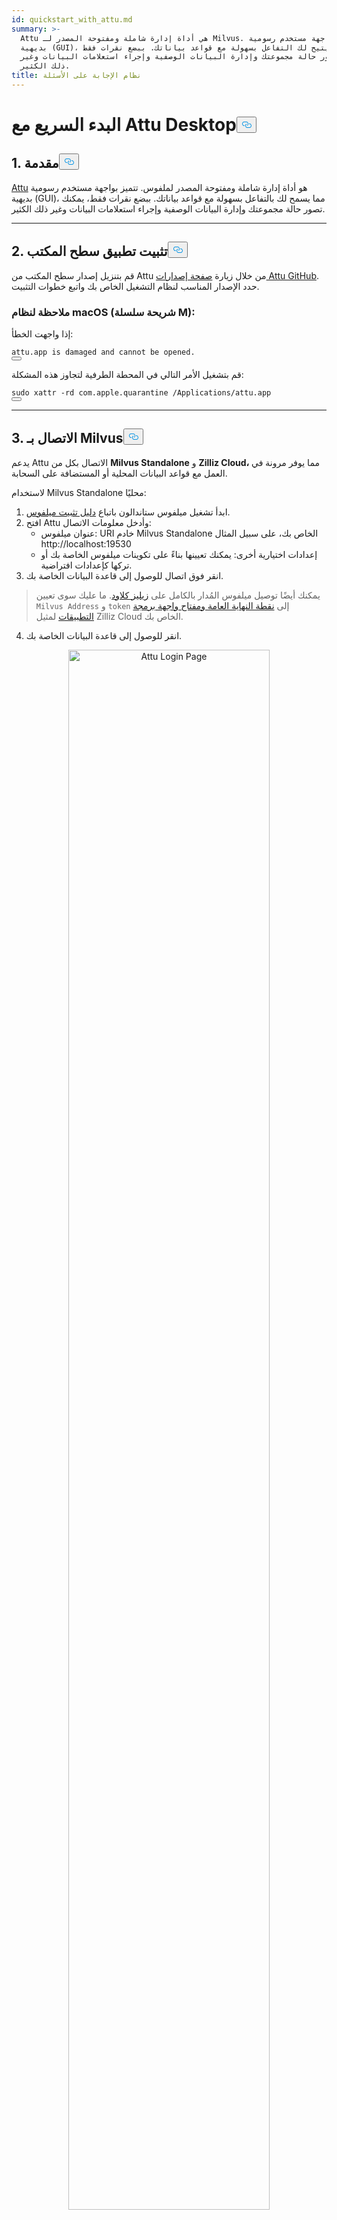 ```yaml
---
id: quickstart_with_attu.md
summary: >-
  Attu هي أداة إدارة شاملة ومفتوحة المصدر لـ Milvus. تتميز بواجهة مستخدم رسومية
  بديهية (GUI)، مما يتيح لك التفاعل بسهولة مع قواعد بياناتك. ببضع نقرات فقط،
  يمكنك تصور حالة مجموعتك وإدارة البيانات الوصفية وإجراء استعلامات البيانات وغير
  ذلك الكثير.
title: نظام الإجابة على الأسئلة
---
```

<h1 id="Quick-Start-with-Attu-Desktop" class="common-anchor-header">البدء السريع مع Attu Desktop<button data-href="#Quick-Start-with-Attu-Desktop" class="anchor-icon" translate="no">
      <svg translate="no"
        aria-hidden="true"
        focusable="false"
        height="20"
        version="1.1"
        viewBox="0 0 16 16"
        width="16"
      >
        <path
          fill="#0092E4"
          fill-rule="evenodd"
          d="M4 9h1v1H4c-1.5 0-3-1.69-3-3.5S2.55 3 4 3h4c1.45 0 3 1.69 3 3.5 0 1.41-.91 2.72-2 3.25V8.59c.58-.45 1-1.27 1-2.09C10 5.22 8.98 4 8 4H4c-.98 0-2 1.22-2 2.5S3 9 4 9zm9-3h-1v1h1c1 0 2 1.22 2 2.5S13.98 12 13 12H9c-.98 0-2-1.22-2-2.5 0-.83.42-1.64 1-2.09V6.25c-1.09.53-2 1.84-2 3.25C6 11.31 7.55 13 9 13h4c1.45 0 3-1.69 3-3.5S14.5 6 13 6z"
        ></path>
      </svg>
    </button></h1><h2 id="1-Introduction" class="common-anchor-header">1. مقدمة<button data-href="#1-Introduction" class="anchor-icon" translate="no">
      <svg translate="no"
        aria-hidden="true"
        focusable="false"
        height="20"
        version="1.1"
        viewBox="0 0 16 16"
        width="16"
      >
        <path
          fill="#0092E4"
          fill-rule="evenodd"
          d="M4 9h1v1H4c-1.5 0-3-1.69-3-3.5S2.55 3 4 3h4c1.45 0 3 1.69 3 3.5 0 1.41-.91 2.72-2 3.25V8.59c.58-.45 1-1.27 1-2.09C10 5.22 8.98 4 8 4H4c-.98 0-2 1.22-2 2.5S3 9 4 9zm9-3h-1v1h1c1 0 2 1.22 2 2.5S13.98 12 13 12H9c-.98 0-2-1.22-2-2.5 0-.83.42-1.64 1-2.09V6.25c-1.09.53-2 1.84-2 3.25C6 11.31 7.55 13 9 13h4c1.45 0 3-1.69 3-3.5S14.5 6 13 6z"
        ></path>
      </svg>
    </button></h2><p><a href="https://github.com/zilliztech/attu">Attu</a> هو أداة إدارة شاملة ومفتوحة المصدر لملفوس. تتميز بواجهة مستخدم رسومية بديهية (GUI)، مما يسمح لك بالتفاعل بسهولة مع قواعد بياناتك. ببضع نقرات فقط، يمكنك تصور حالة مجموعتك وإدارة البيانات الوصفية وإجراء استعلامات البيانات وغير ذلك الكثير.</p>
<hr>
<h2 id="2-Install-Desktop-Application" class="common-anchor-header">2. تثبيت تطبيق سطح المكتب<button data-href="#2-Install-Desktop-Application" class="anchor-icon" translate="no">
      <svg translate="no"
        aria-hidden="true"
        focusable="false"
        height="20"
        version="1.1"
        viewBox="0 0 16 16"
        width="16"
      >
        <path
          fill="#0092E4"
          fill-rule="evenodd"
          d="M4 9h1v1H4c-1.5 0-3-1.69-3-3.5S2.55 3 4 3h4c1.45 0 3 1.69 3 3.5 0 1.41-.91 2.72-2 3.25V8.59c.58-.45 1-1.27 1-2.09C10 5.22 8.98 4 8 4H4c-.98 0-2 1.22-2 2.5S3 9 4 9zm9-3h-1v1h1c1 0 2 1.22 2 2.5S13.98 12 13 12H9c-.98 0-2-1.22-2-2.5 0-.83.42-1.64 1-2.09V6.25c-1.09.53-2 1.84-2 3.25C6 11.31 7.55 13 9 13h4c1.45 0 3-1.69 3-3.5S14.5 6 13 6z"
        ></path>
      </svg>
    </button></h2><p>قم بتنزيل إصدار سطح المكتب من Attu من خلال زيارة <a href="https://github.com/zilliztech/attu/releases">صفحة إصدارات Attu GitHub</a>. حدد الإصدار المناسب لنظام التشغيل الخاص بك واتبع خطوات التثبيت.</p>
<h3 id="Note-for-macOS-M-series-chip" class="common-anchor-header">ملاحظة لنظام macOS (شريحة سلسلة M):</h3><p>إذا واجهت الخطأ:</p>
<pre><code translate="no">attu.app <span class="hljs-keyword">is</span> damaged <span class="hljs-keyword">and</span> cannot be opened.
<button class="copy-code-btn"></button></code></pre>
<p>قم بتشغيل الأمر التالي في المحطة الطرفية لتجاوز هذه المشكلة:</p>
<pre><code translate="no"><span class="hljs-built_in">sudo</span> xattr -rd com.apple.quarantine /Applications/attu.app
<button class="copy-code-btn"></button></code></pre>
<hr>
<h2 id="3-Connect-to-Milvus" class="common-anchor-header">3. الاتصال بـ Milvus<button data-href="#3-Connect-to-Milvus" class="anchor-icon" translate="no">
      <svg translate="no"
        aria-hidden="true"
        focusable="false"
        height="20"
        version="1.1"
        viewBox="0 0 16 16"
        width="16"
      >
        <path
          fill="#0092E4"
          fill-rule="evenodd"
          d="M4 9h1v1H4c-1.5 0-3-1.69-3-3.5S2.55 3 4 3h4c1.45 0 3 1.69 3 3.5 0 1.41-.91 2.72-2 3.25V8.59c.58-.45 1-1.27 1-2.09C10 5.22 8.98 4 8 4H4c-.98 0-2 1.22-2 2.5S3 9 4 9zm9-3h-1v1h1c1 0 2 1.22 2 2.5S13.98 12 13 12H9c-.98 0-2-1.22-2-2.5 0-.83.42-1.64 1-2.09V6.25c-1.09.53-2 1.84-2 3.25C6 11.31 7.55 13 9 13h4c1.45 0 3-1.69 3-3.5S14.5 6 13 6z"
        ></path>
      </svg>
    </button></h2><p>يدعم Attu الاتصال بكل من <strong>Milvus Standalone</strong> و <strong>Zilliz Cloud،</strong> مما يوفر مرونة في العمل مع قواعد البيانات المحلية أو المستضافة على السحابة.</p>
<p>لاستخدام Milvus Standalone محليًا:</p>
<ol>
<li>ابدأ تشغيل ميلفوس ستاندالون باتباع <a href="https://milvus.io/docs/install_standalone-docker.md">دليل تثبيت ميلفوس</a>.</li>
<li>افتح Attu وأدخل معلومات الاتصال:<ul>
<li>عنوان ميلفوس: URI خادم Milvus Standalone الخاص بك، على سبيل المثال http://localhost:19530</li>
<li>إعدادات اختيارية أخرى: يمكنك تعيينها بناءً على تكوينات ميلفوس الخاصة بك أو تركها كإعدادات افتراضية.</li>
</ul></li>
<li>انقر فوق اتصال للوصول إلى قاعدة البيانات الخاصة بك.</li>
</ol>
<blockquote>
<p>يمكنك أيضًا توصيل ميلفوس المُدار بالكامل على <a href="https://zilliz.com/cloud">زيليز كلاود</a>. ما عليك سوى تعيين <code translate="no">Milvus Address</code> و <code translate="no">token</code> إلى <a href="https://docs.zilliz.com/docs/on-zilliz-cloud-console#cluster-details">نقطة النهاية العامة ومفتاح واجهة برمجة التطبيقات</a> لمثيل Zilliz Cloud الخاص بك.</p>
</blockquote>
<ol start="4">
<li>انقر للوصول إلى قاعدة البيانات الخاصة بك.</li>
</ol>
<p align="center">
  <img translate="no" src="/docs/v2.6.x/assets/attu_login_page.png" alt="Attu Login Page" width="80%">
</p>
<hr>
<h2 id="4-Prepare-Data-Create-Collection-and-Insert-Data" class="common-anchor-header">4. إعداد البيانات، وإنشاء المجموعة، وإدراج البيانات<button data-href="#4-Prepare-Data-Create-Collection-and-Insert-Data" class="anchor-icon" translate="no">
      <svg translate="no"
        aria-hidden="true"
        focusable="false"
        height="20"
        version="1.1"
        viewBox="0 0 16 16"
        width="16"
      >
        <path
          fill="#0092E4"
          fill-rule="evenodd"
          d="M4 9h1v1H4c-1.5 0-3-1.69-3-3.5S2.55 3 4 3h4c1.45 0 3 1.69 3 3.5 0 1.41-.91 2.72-2 3.25V8.59c.58-.45 1-1.27 1-2.09C10 5.22 8.98 4 8 4H4c-.98 0-2 1.22-2 2.5S3 9 4 9zm9-3h-1v1h1c1 0 2 1.22 2 2.5S13.98 12 13 12H9c-.98 0-2-1.22-2-2.5 0-.83.42-1.64 1-2.09V6.25c-1.09.53-2 1.84-2 3.25C6 11.31 7.55 13 9 13h4c1.45 0 3-1.69 3-3.5S14.5 6 13 6z"
        ></path>
      </svg>
    </button></h2><h3 id="41-Prepare-the-Data" class="common-anchor-header">4.1 إعداد البيانات</h3><p>نستخدم صفحات الأسئلة الشائعة من <a href="https://github.com/milvus-io/milvus-docs/releases/download/v2.4.6-preview/milvus_docs_2.4.x_en.zip">وثائق ميلفوس 2.4.x</a> كمجموعة بيانات لهذا المثال.</p>
<h4 id="Download-and-Extract-Data" class="common-anchor-header">تنزيل البيانات واستخراجها:</h4><pre><code translate="no" class="language-bash">wget https://github.com/milvus-io/milvus-docs/releases/download/v2.4.6-preview/milvus_docs_2.4.x_en.zip
unzip -q milvus_docs_2.4.x_en.zip -d milvus_docs
<button class="copy-code-btn"></button></code></pre>
<h4 id="Process-Markdown-Files" class="common-anchor-header">معالجة ملفات تخفيض السعر:</h4><pre><code translate="no" class="language-python"><span class="hljs-keyword">from</span> glob <span class="hljs-keyword">import</span> glob

text_lines = []
<span class="hljs-keyword">for</span> file_path <span class="hljs-keyword">in</span> glob(<span class="hljs-string">&quot;milvus_docs/en/faq/*.md&quot;</span>, recursive=<span class="hljs-literal">True</span>):
    <span class="hljs-keyword">with</span> <span class="hljs-built_in">open</span>(file_path, <span class="hljs-string">&quot;r&quot;</span>) <span class="hljs-keyword">as</span> file:
        file_text = file.read()
    text_lines += file_text.split(<span class="hljs-string">&quot;# &quot;</span>)
<button class="copy-code-btn"></button></code></pre>
<hr>
<h3 id="42-Generate-Embeddings" class="common-anchor-header">4.2 توليد التضمينات</h3><p>حدد نموذج تضمين لتوليد تضمينات نصية باستخدام <code translate="no">milvus_model</code>. نستخدم نموذج <code translate="no">DefaultEmbeddingFunction</code> كمثال، وهو نموذج تضمين خفيف الوزن ومدرب مسبقًا.</p>
<pre><code translate="no" class="language-python"><span class="hljs-keyword">from</span> pymilvus <span class="hljs-keyword">import</span> model <span class="hljs-keyword">as</span> milvus_model

embedding_model = milvus_model.DefaultEmbeddingFunction()

<span class="hljs-comment"># Generate test embedding</span>
test_embedding = embedding_model.encode_queries([<span class="hljs-string">&quot;This is a test&quot;</span>])[<span class="hljs-number">0</span>]
embedding_dim = <span class="hljs-built_in">len</span>(test_embedding)
<span class="hljs-built_in">print</span>(embedding_dim)
<span class="hljs-built_in">print</span>(test_embedding[:<span class="hljs-number">10</span>])
<button class="copy-code-btn"></button></code></pre>
<h4 id="Output" class="common-anchor-header">الإخراج:</h4><pre><code translate="no">768
[-0.04836066  0.07163023 -0.01130064 -0.03789345 -0.03320649 -0.01318448
 -0.03041712 -0.02269499 -0.02317863 -0.00426028]
<button class="copy-code-btn"></button></code></pre>
<hr>
<h3 id="43-Create-Collection" class="common-anchor-header">4.3 إنشاء مجموعة</h3><p>اتصل بميلفوس وأنشئ مجموعة:</p>
<pre><code translate="no" class="language-python"><span class="hljs-keyword">from</span> pymilvus <span class="hljs-keyword">import</span> MilvusClient

<span class="hljs-comment"># Connect to Milvus Standalone</span>
client = MilvusClient(uri=<span class="hljs-string">&quot;http://localhost:19530&quot;</span>)

collection_name = <span class="hljs-string">&quot;attu_tutorial&quot;</span>

<span class="hljs-comment"># Drop collection if it exists</span>
<span class="hljs-keyword">if</span> client.has_collection(collection_name):
    client.drop_collection(collection_name)

<span class="hljs-comment"># Create a new collection</span>
client.create_collection(
    collection_name=collection_name,
    dimension=embedding_dim,
    metric_type=<span class="hljs-string">&quot;IP&quot;</span>,  <span class="hljs-comment"># Inner product distance</span>
    consistency_level=<span class="hljs-string">&quot;Strong&quot;</span>,  <span class="hljs-comment"># Supported values are (`&quot;Strong&quot;`, `&quot;Session&quot;`, `&quot;Bounded&quot;`, `&quot;Eventually&quot;`). See https://milvus.io/docs/consistency.md#Consistency-Level for more details.</span>
)
<button class="copy-code-btn"></button></code></pre>
<hr>
<h3 id="44-Insert-Data" class="common-anchor-header">4.4 إدراج البيانات</h3><p>قم بتكرار الأسطر النصية وإنشاء تضمينات وإدراج البيانات في ملفوس:</p>
<pre><code translate="no" class="language-python"><span class="hljs-keyword">from</span> tqdm <span class="hljs-keyword">import</span> tqdm

data = []
doc_embeddings = embedding_model.encode_documents(text_lines)

<span class="hljs-keyword">for</span> i, line <span class="hljs-keyword">in</span> <span class="hljs-built_in">enumerate</span>(tqdm(text_lines, desc=<span class="hljs-string">&quot;Creating embeddings&quot;</span>)):
    data.append({<span class="hljs-string">&quot;id&quot;</span>: i, <span class="hljs-string">&quot;vector&quot;</span>: doc_embeddings[i], <span class="hljs-string">&quot;text&quot;</span>: line})

client.insert(collection_name=collection_name, data=data)
<button class="copy-code-btn"></button></code></pre>
<hr>
<h3 id="45-Visualize-Data-and-Schema" class="common-anchor-header">4.5 تصور البيانات والمخطط</h3><p>يمكننا الآن تصور مخطط البيانات والكيانات المدرجة باستخدام واجهة أتو. يعرض المخطط الحقول المحددة، بما في ذلك حقل <code translate="no">id</code> من النوع <code translate="no">Int64</code> وحقل <code translate="no">vector</code> من النوع <code translate="no">FloatVector(768)</code> مع مقياس <code translate="no">Inner Product (IP)</code>. يتم تحميل المجموعة بـ <strong>72 كيانًا</strong>.</p>
<p>بالإضافة إلى ذلك، يمكننا عرض البيانات المدرجة، بما في ذلك المعرف، والتضمينات المتجهة، والحقول الديناميكية التي تخزن البيانات الوصفية مثل المحتوى النصي. تدعم الواجهة التصفية والاستعلام بناءً على شروط محددة أو حقول ديناميكية.</p>
<p align="center">
  <img translate="no" src="/docs/v2.6.x/assets/attu_after_data_insertion_1.png" alt="Schema View" width="45%" />
  <img translate="no" src="/docs/v2.6.x/assets/attu_after_data_insertion_2.png" alt="Data View" width="45%" />
</p>
<h2 id="5-Visualizing-Search-Results-and-Relationships" class="common-anchor-header">5. تصوّر نتائج البحث والعلاقات<button data-href="#5-Visualizing-Search-Results-and-Relationships" class="anchor-icon" translate="no">
      <svg translate="no"
        aria-hidden="true"
        focusable="false"
        height="20"
        version="1.1"
        viewBox="0 0 16 16"
        width="16"
      >
        <path
          fill="#0092E4"
          fill-rule="evenodd"
          d="M4 9h1v1H4c-1.5 0-3-1.69-3-3.5S2.55 3 4 3h4c1.45 0 3 1.69 3 3.5 0 1.41-.91 2.72-2 3.25V8.59c.58-.45 1-1.27 1-2.09C10 5.22 8.98 4 8 4H4c-.98 0-2 1.22-2 2.5S3 9 4 9zm9-3h-1v1h1c1 0 2 1.22 2 2.5S13.98 12 13 12H9c-.98 0-2-1.22-2-2.5 0-.83.42-1.64 1-2.09V6.25c-1.09.53-2 1.84-2 3.25C6 11.31 7.55 13 9 13h4c1.45 0 3-1.69 3-3.5S14.5 6 13 6z"
        ></path>
      </svg>
    </button></h2><p>يوفر Attu واجهة قوية لتصور علاقات البيانات واستكشافها. لفحص نقاط البيانات المدرجة وعلاقات التشابه بينها، اتبع الخطوات التالية:</p>
<h3 id="51-Perform-a-Search" class="common-anchor-header">5.1 <strong>إجراء بحث</strong></h3><p>انتقل إلى علامة التبويب <strong>بحث المتجهات</strong> في أتو.</p>
<ol>
<li>انقر على زر <strong>توليد بيانات عشوائية</strong> لإنشاء استعلامات اختبارية.</li>
<li>انقر فوق <strong>بحث</strong> لاسترداد النتائج بناءً على البيانات التي تم إنشاؤها.</li>
</ol>
<p>يتم عرض النتائج في جدول، يعرض المعرفات ودرجات التشابه والحقول الديناميكية لكل كيان مطابق.</p>
<p align="center">
  <img translate="no" src="/docs/v2.6.x/assets/attu_searched_table.png" alt="Search Results Table" width="80%">
</p>
<hr>
<h3 id="52-Explore-Data-Relationships" class="common-anchor-header">5.2 <strong>استكشاف علاقات البيانات</strong></h3><p>انقر فوق الزر <strong>استكشاف</strong> في لوحة النتائج لتصور العلاقات بين متجه الاستعلام ونتائج البحث في <strong>بنية تشبه الرسم البياني المعرفي</strong>.</p>
<ul>
<li>تمثل <strong>العقدة المركزية</strong> متجه البحث.</li>
<li>تمثل <strong>العقد المتصلة</strong> نتائج البحث، وسيؤدي النقر فوقها إلى عرض المعلومات التفصيلية للعقدة المقابلة.</li>
</ul>
<p align="center">
  <img translate="no" src="/docs/v2.6.x/assets/attu_searched_graph.png" alt="Knowledge Graph Visualization" width="80%">
</p>
<hr>
<h3 id="53-Expand-the-Graph" class="common-anchor-header">5.3 <strong>توسيع الرسم البياني</strong></h3><p>انقر نقرًا مزدوجًا فوق أي عقدة نتيجة لتوسيع اتصالاتها. يكشف هذا الإجراء عن علاقات إضافية بين العقدة المحددة ونقاط البيانات الأخرى في المجموعة، مما يؤدي إلى إنشاء <strong>رسم بياني معرفي أكبر ومترابط</strong>.</p>
<p>يتيح هذا العرض الموسّع استكشافًا أعمق لكيفية ارتباط نقاط البيانات ببعضها البعض، استنادًا إلى تشابه المتجهات.</p>
<p align="center">
  <img translate="no" src="/docs/v2.6.x/assets/attu_expanded_searched_graph.png" alt="Expanded Knowledge Graph" width="80%">
</p>
<hr>
<h2 id="6-Conclusion" class="common-anchor-header">6. الخاتمة<button data-href="#6-Conclusion" class="anchor-icon" translate="no">
      <svg translate="no"
        aria-hidden="true"
        focusable="false"
        height="20"
        version="1.1"
        viewBox="0 0 16 16"
        width="16"
      >
        <path
          fill="#0092E4"
          fill-rule="evenodd"
          d="M4 9h1v1H4c-1.5 0-3-1.69-3-3.5S2.55 3 4 3h4c1.45 0 3 1.69 3 3.5 0 1.41-.91 2.72-2 3.25V8.59c.58-.45 1-1.27 1-2.09C10 5.22 8.98 4 8 4H4c-.98 0-2 1.22-2 2.5S3 9 4 9zm9-3h-1v1h1c1 0 2 1.22 2 2.5S13.98 12 13 12H9c-.98 0-2-1.22-2-2.5 0-.83.42-1.64 1-2.09V6.25c-1.09.53-2 1.84-2 3.25C6 11.31 7.55 13 9 13h4c1.45 0 3-1.69 3-3.5S14.5 6 13 6z"
        ></path>
      </svg>
    </button></h2><p>يعمل Attu على تبسيط إدارة وتصور البيانات المتجهة المخزنة في ميلفوس. من إدخال البيانات إلى تنفيذ الاستعلام والاستكشاف التفاعلي، يوفر واجهة سهلة الاستخدام للتعامل مع مهام البحث المتجه المعقدة. وبفضل ميزات مثل دعم المخطط الديناميكي وتصورات البحث الرسومية ومرشحات الاستعلام المرنة، يمكّن Attu المستخدمين من تحليل مجموعات البيانات واسعة النطاق بفعالية.</p>
<p>من خلال الاستفادة من أدوات الاستكشاف المرئي في Attu، يمكن للمستخدمين فهم بياناتهم بشكل أفضل، وتحديد العلاقات الخفية، واتخاذ قرارات قائمة على البيانات. ابدأ في استكشاف مجموعات البيانات الخاصة بك اليوم مع Attu وMilvus!</p>
<hr>
